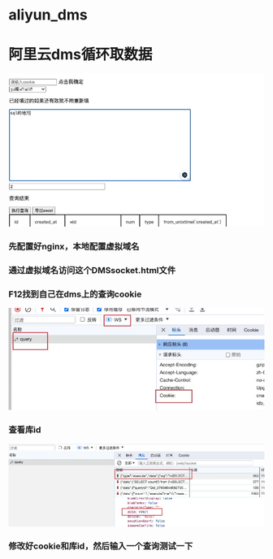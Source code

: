 # aliyun_dms
# 阿里云dms循环取数据

![查看](https://github.com/cc2415/aliyun_dms/blob/main/img_1.jpg)
### 先配置好nginx，本地配置虚拟域名
### 通过虚拟域名访问这个DMSsocket.html文件

### F12找到自己在dms上的查询cookie

![查看cookie](https://github.com/cc2415/aliyun_dms/blob/main/Snipaste_2024-02-26_11-33-17.jpg)
### 查看库id
![查看库id](https://github.com/cc2415/aliyun_dms/blob/main/img_2.jpg)
### 修改好cookie和库id，然后输入一个查询测试一下
